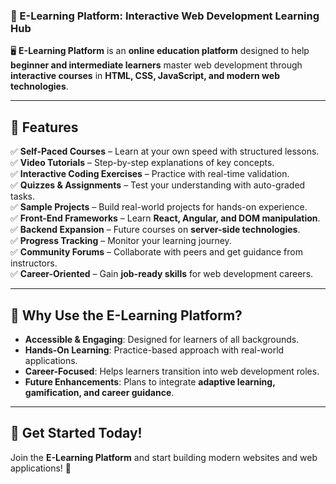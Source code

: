 ### **📌 E-Learning Platform: Interactive Web Development Learning Hub**  

🖥️ **E-Learning Platform** is an **online education platform** designed to help **beginner and intermediate learners** master web development through **interactive courses** in **HTML, CSS, JavaScript, and modern web technologies**.  

---

## 🚀 **Features**  
✅ **Self-Paced Courses** – Learn at your own speed with structured lessons.  
✅ **Video Tutorials** – Step-by-step explanations of key concepts.  
✅ **Interactive Coding Exercises** – Practice with real-time validation.  
✅ **Quizzes & Assignments** – Test your understanding with auto-graded tasks.  
✅ **Sample Projects** – Build real-world projects for hands-on experience.  
✅ **Front-End Frameworks** – Learn **React, Angular, and DOM manipulation**.  
✅ **Backend Expansion** – Future courses on **server-side technologies**.  
✅ **Progress Tracking** – Monitor your learning journey.  
✅ **Community Forums** – Collaborate with peers and get guidance from instructors.  
✅ **Career-Oriented** – Gain **job-ready skills** for web development careers.  

---

## 🎯 **Why Use the E-Learning Platform?**  
- **Accessible & Engaging**: Designed for learners of all backgrounds.  
- **Hands-On Learning**: Practice-based approach with real-world applications.  
- **Career-Focused**: Helps learners transition into web development roles.  
- **Future Enhancements**: Plans to integrate **adaptive learning, gamification, and career guidance**.  

---

## 📌 **Get Started Today!**  
Join the **E-Learning Platform** and start building modern websites and web applications! 🚀  
